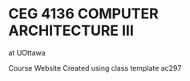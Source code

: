 CEG 4136 COMPUTER ARCHITECTURE III 
=========
at UOttawa

Course Website 
Created using class template ac297
